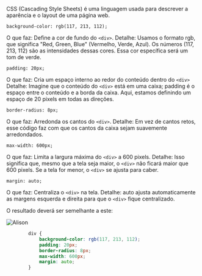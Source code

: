 CSS (Cascading Style Sheets) é uma linguagem usada para descrever a aparência e o layout de uma página web. 

``background-color: rgb(117, 213, 112);``

O que faz: Define a cor de fundo do ``<div>``.
Detalhe: Usamos o formato rgb, que significa "Red, Green, Blue" (Vermelho, Verde, Azul). Os números (117, 213, 112) são as intensidades dessas cores. Essa cor específica será um tom de verde.


``padding: 20px;``

O que faz: Cria um espaço interno ao redor do conteúdo dentro do ``<div>``
Detalhe: Imagine que o conteúdo do ``<div>`` está em uma caixa; padding é o espaço entre o conteúdo e a borda da caixa. Aqui, estamos definindo um espaço de 20 pixels em todas as direções.


``border-radius: 8px;``

O que faz: Arredonda os cantos do ``<div>``.
Detalhe: Em vez de cantos retos, esse código faz com que os cantos da caixa sejam suavemente arredondados.


``max-width: 600px;``

O que faz: Limita a largura máxima do ``<div>`` a 600 pixels.
Detalhe: Isso significa que, mesmo que a tela seja maior, o ``<div>`` não ficará maior que 600 pixels. Se a tela for menor, o ``<div>`` se ajusta para caber.


``margin: auto;``

O que faz: Centraliza o ``<div>`` na tela.
Detalhe: auto ajusta automaticamente as margens esquerda e direita para que o ``<div>`` fique centralizado.

O resultado deverá ser semelhante a este:

![Alison](img/alison_page2.png)
```css
        div {
            background-color: rgb(117, 213, 112);
            padding: 20px;
            border-radius: 8px;
            max-width: 600px;
            margin: auto;
        }
```